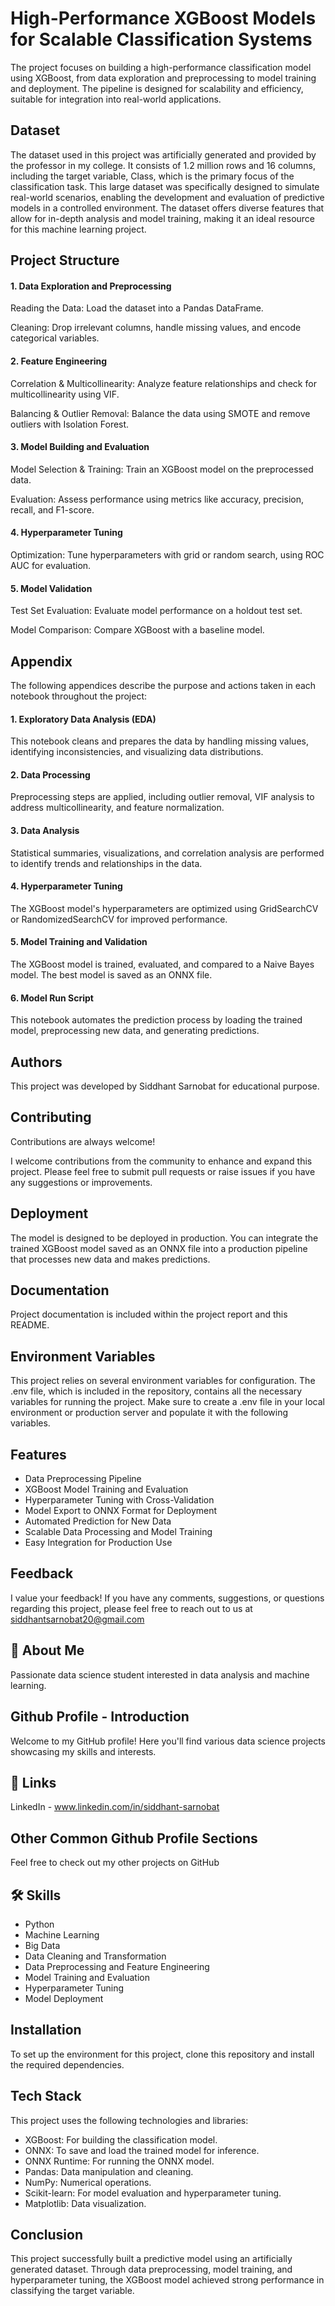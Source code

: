 
# High-Performance XGBoost Models for Scalable Classification Systems

The project focuses on building a high-performance classification model using XGBoost, from data exploration and preprocessing to model training and deployment. The pipeline is designed for scalability and efficiency, suitable for integration into real-world applications.




## Dataset

The dataset used in this project was artificially generated and provided by the professor in my college. It consists of 1.2 million rows and 16 columns, including the target variable, Class, which is the primary focus of the classification task. This large dataset was specifically designed to simulate real-world scenarios, enabling the development and evaluation of predictive models in a controlled environment. The dataset offers diverse features that allow for in-depth analysis and model training, making it an ideal resource for this machine learning project.


## Project Structure

#### 1. Data Exploration and Preprocessing
Reading the Data: Load the dataset into a Pandas DataFrame.

Cleaning: Drop irrelevant columns, handle missing values, and encode categorical variables.
#### 2. Feature Engineering
Correlation & Multicollinearity: Analyze feature relationships and check for multicollinearity using VIF.

Balancing & Outlier Removal: Balance the data using SMOTE and remove outliers with Isolation Forest.
#### 3. Model Building and Evaluation
Model Selection & Training: Train an XGBoost model on the preprocessed data.

Evaluation: Assess performance using metrics like accuracy, precision, recall, and F1-score.
#### 4. Hyperparameter Tuning
Optimization: Tune hyperparameters with grid or random search, using ROC AUC for evaluation.
#### 5. Model Validation
Test Set Evaluation: Evaluate model performance on a holdout test set.

Model Comparison: Compare XGBoost with a baseline model.
## Appendix

The following appendices describe the purpose and actions taken in each notebook throughout the project:

#### 1. Exploratory Data Analysis (EDA)
This notebook cleans and prepares the data by handling missing values, identifying inconsistencies, and visualizing data distributions.

#### 2. Data Processing
Preprocessing steps are applied, including outlier removal, VIF analysis to address multicollinearity, and feature normalization.

#### 3. Data Analysis
Statistical summaries, visualizations, and correlation analysis are performed to identify trends and relationships in the data.

#### 4. Hyperparameter Tuning
The XGBoost model's hyperparameters are optimized using GridSearchCV or RandomizedSearchCV for improved performance.

#### 5. Model Training and Validation
The XGBoost model is trained, evaluated, and compared to a Naive Bayes model. The best model is saved as an ONNX file.

#### 6. Model Run Script
This notebook automates the prediction process by loading the trained model, preprocessing new data, and generating predictions.


## Authors

This project was developed by Siddhant Sarnobat for educational purpose.


## Contributing

Contributions are always welcome!

I welcome contributions from the community to enhance and expand this project. Please feel free to submit pull requests or raise issues if you have any suggestions or improvements.

## Deployment

The model is designed to be deployed in production. You can integrate the trained XGBoost model saved as an ONNX file into a production pipeline that processes new data and makes predictions.


## Documentation

Project documentation is included within the project report and this README.


## Environment Variables

This project relies on several environment variables for configuration. The .env file, which is included in the repository, contains all the necessary variables for running the project. Make sure to create a .env file in your local environment or production server and populate it with the following variables.


## Features

- Data Preprocessing Pipeline
- XGBoost Model Training and Evaluation
- Hyperparameter Tuning with Cross-Validation
- Model Export to ONNX Format for Deployment
- Automated Prediction for New Data
- Scalable Data Processing and Model Training
- Easy Integration for Production Use


## Feedback

I value your feedback! If you have any comments, suggestions, or questions regarding this project, please feel free to reach out to us at siddhantsarnobat20@gmail.com

## 🚀 About Me

Passionate data science student interested in data analysis and machine learning.


## Github Profile - Introduction

Welcome to my GitHub profile! Here you'll find various data science projects showcasing my skills and interests.

## 🔗 Links

LinkedIn - www.linkedin.com/in/siddhant-sarnobat

## Other Common Github Profile Sections

Feel free to check out my other projects on GitHub

## 🛠 Skills

- Python
- Machine Learning
- Big Data
- Data Cleaning and Transformation
- Data Preprocessing and Feature Engineering
- Model Training and Evaluation
- Hyperparameter Tuning
- Model Deployment


## Installation

To set up the environment for this project, clone this repository and install the required dependencies.

## Tech Stack

This project uses the following technologies and libraries:

- XGBoost: For building the classification model.
- ONNX: To save and load the trained model for inference.
- ONNX Runtime: For running the ONNX model.
- Pandas: Data manipulation and cleaning.
- NumPy: Numerical operations.
- Scikit-learn: For model evaluation and hyperparameter tuning.
- Matplotlib: Data visualization.

## Conclusion

This project successfully built a predictive model using an artificially generated dataset. Through data preprocessing, model training, and hyperparameter tuning, the XGBoost model achieved strong performance in classifying the target variable. 
